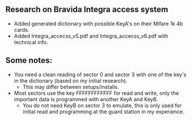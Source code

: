 ## Research on Bravida Integra access system
* Added generated dictionary with possible KeyA's on their Mifare 1k 4b cards.
* Added Integra_accecss_v5.pdf and Integra_accecss_v6.pdf with technical info.

## Some notes:
* You need a clean reading of sector 0 and sector 3 with one of the key's in the dictionary (based on my initial research).
  * This may differ between setups/installs.
* Most sectors use the key FFFFFFFFFFFF for read and write, only the important data is programmed with another KeyA and KeyB.
  * You do not need KeyB on sector 3 to emulate, this is only used for initial read and programming at the guard station in my experience.
